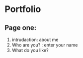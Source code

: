 # Portfolio

## Page one:
1. intrudaction: about me
2. Who are you? : enter your name
3. What do you like?
